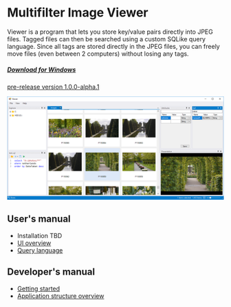 # Multifilter Image Viewer

Viewer is a program that lets you store key/value pairs directly into JPEG files. Tagged files can then be searched using a custom SQLike query language. Since all tags are stored directly in the JPEG files, you can freely move files (even between 2 computers) without losing any tags.

<a href="https://github.com/trylock/viewer/releases" class="button-download">
    <h5>Download for Windows</h5>
    <p>pre-release version 1.0.0-alpha.1</p>
</a>

![Overview](../images/overview.png)

## User's manual

- Installation TBD
- [UI overview](user/ui-overview.md)
- [Query language](user/query.md)

## Developer's manual

- [Getting started](developer/getting-started.md)
- [Application structure overview](developer/overview.md)
